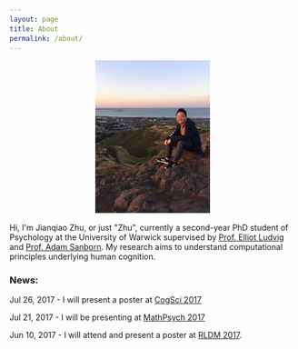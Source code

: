 ```yaml
---
layout: page
title: About
permalink: /about/
---
```


<p align="center">
<img src="/images/me.jpeg" style="width: 40%; height: 40%; margin-left: auto; margin-right: auto;">
</p>

Hi, I'm Jianqiao Zhu, or just "Zhu", currently a second-year PhD student of Psychology at the University of Warwick supervised by [Prof. Elliot Ludvig](http://elliot.ludvig.ca/Home.html) and [Prof. Adam Sanborn](https://www2.warwick.ac.uk/fac/sci/psych/people/asanborn/). My research aims to understand computational principles underlying human cognition.

### News:
Jul 26, 2017 - I will present a poster at [CogSci 2017](http://www.cognitivesciencesociety.org/conference/cogsci2017/)

Jul 21, 2017 - I will be presenting at [MathPsych 2017](http://mathpsych.org/conferences/2017/)

Jun 10, 2017 - I will attend and present a poster at [RLDM 2017](http://rldm.org). 



